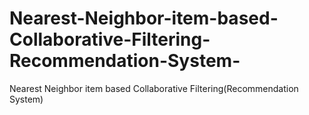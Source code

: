 # Nearest-Neighbor-item-based-Collaborative-Filtering-Recommendation-System-
Nearest Neighbor item based Collaborative Filtering(Recommendation System)
